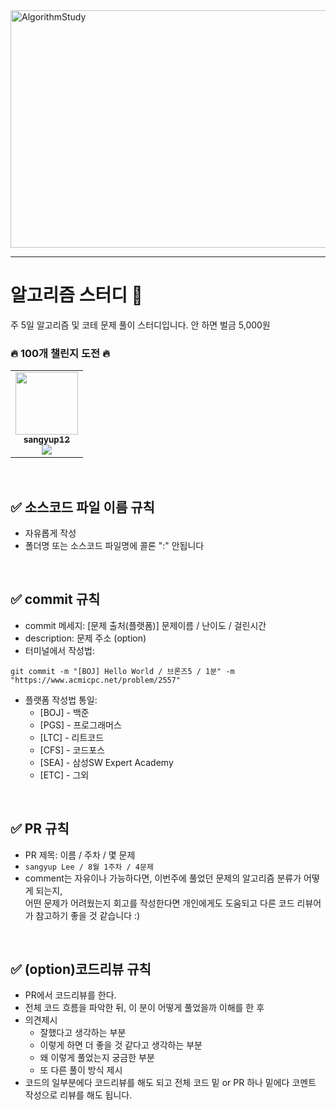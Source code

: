 
<img width="1566" height="380" alt="AlgorithmStudy" src="https://github.com/user-attachments/assets/c85a0550-aad8-47cc-b3fb-4e0fb9660ec5" />

---
# 알고리즘 스터디 📝
주 5일 알고리즘 및 코테 문제 풀이 스터디입니다.
안 하면 벌금 5,000원

### 🔥 100개 챌린지 도전 🔥
<table><tr><td align="center"><a href="https://github.com/sangyup12"><img src="https://avatars.githubusercontent.com/u/108389915?v=4" width="100px;" alt=""/>         <br /><sub><b>sangyup12</b><br><img src="https://us-central1-progress-markdown.cloudfunctions.net/progress/41"/></sub></a><br /></td>
</table>
<br />


## ✅ 소스코드 파일 이름 규칙
- 자유롭게 작성 
- 폴더명 또는 소스코드 파일명에 콜론 ":" 안됩니다

<br />

## ✅ commit 규칙
- commit 메세지: [문제 출처(플랫폼)] 문제이름 / 난이도 / 걸린시간 
- description: 문제 주소 (option)
- 터미널에서 작성법: 
```
git commit -m "[BOJ] Hello World / 브론즈5 / 1분" -m "https://www.acmicpc.net/problem/2557"
```
- 플랫폼 작성법 통일: 
  * [BOJ] - 백준 
  * [PGS] - 프로그래머스
  * [LTC] - 리트코드
  * [CFS] - 코드포스
  * [SEA] - 삼성SW Expert Academy
  * [ETC] - 그외

<br />

## ✅ PR 규칙
- PR 제목: 이름 / 주차 / 몇 문제
-  ```sangyup Lee / 8월 1주차 / 4문제 ```
-  comment는 자유이나 가능하다면, 이번주에 풀었던 문제의 알고리즘 분류가 어떻게 되는지, <br> 어떤 문제가 어려웠는지 회고를 작성한다면 개인에게도 도움되고 다른 코드 리뷰어가 참고하기 좋을 것 같습니다 :)


<br />

## ✅ (option)코드리뷰 규칙
- PR에서 코드리뷰를 한다.
- 전체 코드 흐름을 파악한 뒤, 이 분이 어떻게 풀었을까 이해를 한 후 
- 의견제시
  -   잘했다고 생각하는 부분
  -   이렇게 하면 더 좋을 것 같다고 생각하는 부분
  -   왜 이렇게 풀었는지 궁금한 부분
  -   또 다른 풀이 방식 제시
- 코드의 일부분에다 코드리뷰를 해도 되고 전체 코드 밑 or PR 하나 밑에다 코멘트 작성으로 리뷰를 해도 됩니다.

<br />


